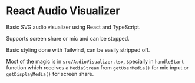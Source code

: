 # React Audio Visualizer

Basic SVG audio visualizer using React and TypeScript.

Supports screen share or mic and can be stopped.

Basic styling done with Tailwind, can be easily stripped off.

Most of the magic is in `src/AudioVisualizer.tsx`, specially in `handleStart` function which receives a `MediaStream` from `getUserMedia()` for mic input or `getDisplayMedia()` for screen share.
